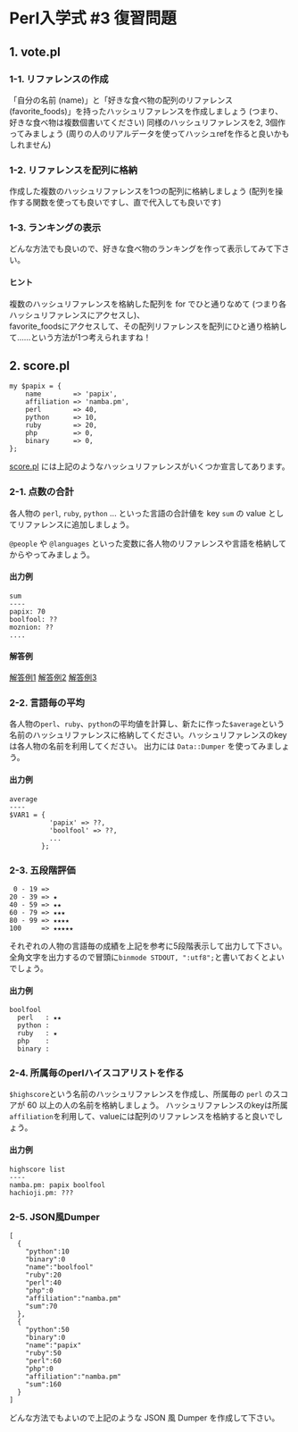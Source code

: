 # Perl入学式 #3 復習問題

## 1. vote.pl

### 1-1. リファレンスの作成
「自分の名前 (name)」と「好きな食べ物の配列のリファレンス (favorite_foods)」を持ったハッシュリファレンスを作成しましょう (つまり、好きな食べ物は複数個書いてください)
同様のハッシュリファレンスを2, 3個作ってみましょう (周りの人のリアルデータを使ってハッシュrefを作ると良いかもしれません)

### 1-2. リファレンスを配列に格納 
作成した複数のハッシュリファレンスを1つの配列に格納しましょう (配列を操作する関数を使っても良いですし、直で代入しても良いです)

### 1-3. ランキングの表示
どんな方法でも良いので、好きな食べ物のランキングを作って表示してみて下さい。


#### ヒント
複数のハッシュリファレンスを格納した配列を for でひと通りなめて (つまり各ハッシュリファレンスにアクセスし)、  
favorite\_foodsにアクセスして、その配列リファレンスを配列にひと通り格納して……という方法が1つ考えられますね！

## 2. score.pl

```
my $papix = {
    name        => 'papix',
    affiliation => 'namba.pm',
    perl        => 40,
    python      => 10,
    ruby        => 20,
    php         => 0,
    binary      => 0,
};
```

[score.pl](https://github.com/perl-entrance-org/workshop-2014-03/blob/master/code/score.pl) には上記のようなハッシュリファレンスがいくつか宣言してあります。

### 2-1. 点数の合計
各人物の `perl`, `ruby`, `python` ... といった言語の合計値を key `sum` の value としてリファレンスに追加しましょう。

`@people` や `@languages` といった変数に各人物のリファレンスや言語を格納してからやってみましょう。

#### 出力例

```
sum
----
papix: 70
boolfool: ??
moznion: ??
....
```

#### 解答例

[解答例1](https://github.com/perl-entrance-org/workshop-2014-03/blob/master/code/tokyo1/score.pl) [解答例2](https://github.com/perl-entrance-org/workshop-2014-03/blob/master/code/tokyo1/score_kai.pl) [解答例3](https://github.com/perl-entrance-org/workshop-2014-03/blob/master/code/osaka/5-21-socre.pl)


### 2-2. 言語毎の平均
各人物の`perl`、`ruby`、`python`の平均値を計算し、新たに作った`$average`という名前のハッシュリファレンスに格納してください。ハッシュリファレンスのkeyは各人物の名前を利用してください。
出力には `Data::Dumper` を使ってみましょう。

#### 出力例

```
average
----
$VAR1 = {
          'papix' => ??,
          'boolfool' => ??,
          ...
        };
```

### 2-3. 五段階評価

```
 0 - 19 =>
20 - 39 => ★
40 - 59 => ★★
60 - 79 => ★★★
80 - 99 => ★★★★
100     => ★★★★★
```

それぞれの人物の言語毎の成績を上記を参考に5段階表示して出力して下さい。
全角文字を出力するので冒頭に`binmode STDOUT, ":utf8";`と書いておくとよいでしょう。

#### 出力例

```
boolfool
  perl   : ★★
  python :
  ruby   : ★
  php    :
  binary :
```


### 2-4. 所属毎のperlハイスコアリストを作る
`$highscore`という名前のハッシュリファレンスを作成し、所属毎の `perl` のスコアが 60 以上の人の名前を格納しましょう。
ハッシュリファレンスのkeyは所属`affiliation`を利用して、valueには配列のリファレンスを格納すると良いでしょう。

#### 出力例

```
highscore list
----
namba.pm: papix boolfool
hachioji.pm: ???
```

### 2-5. JSON風Dumper

```
[
  {
    "python":10
    "binary":0
    "name":"boolfool"
    "ruby":20
    "perl":40
    "php":0
    "affiliation":"namba.pm"
    "sum":70
  },
  {
    "python":50
    "binary":0
    "name":"papix"
    "ruby":50
    "perl":60
    "php":0
    "affiliation":"namba.pm"
    "sum":160
  }
]
```

どんな方法でもよいので上記のような JSON 風 Dumper を作成して下さい。
